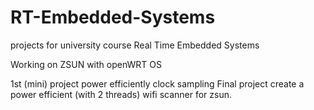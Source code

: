 # RT-Embedded-Systems

projects for university course Real Time Embedded Systems 

Working on ZSUN with openWRT OS 

1st (mini) project power efficiently clock sampling 
Final project create a power efficient (with 2 threads) wifi scanner for zsun.
